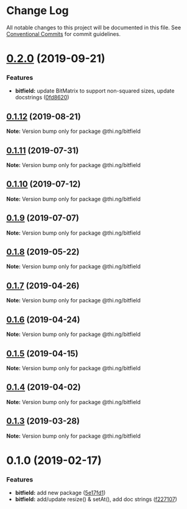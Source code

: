 # Change Log

All notable changes to this project will be documented in this file.
See [Conventional Commits](https://conventionalcommits.org) for commit guidelines.

# [0.2.0](https://github.com/thi-ng/umbrella/compare/@thi.ng/bitfield@0.1.12...@thi.ng/bitfield@0.2.0) (2019-09-21)


### Features

* **bitfield:** update BitMatrix to support non-squared sizes, update docstrings ([0fd8620](https://github.com/thi-ng/umbrella/commit/0fd8620))





## [0.1.12](https://github.com/thi-ng/umbrella/compare/@thi.ng/bitfield@0.1.11...@thi.ng/bitfield@0.1.12) (2019-08-21)

**Note:** Version bump only for package @thi.ng/bitfield





## [0.1.11](https://github.com/thi-ng/umbrella/compare/@thi.ng/bitfield@0.1.10...@thi.ng/bitfield@0.1.11) (2019-07-31)

**Note:** Version bump only for package @thi.ng/bitfield





## [0.1.10](https://github.com/thi-ng/umbrella/compare/@thi.ng/bitfield@0.1.9...@thi.ng/bitfield@0.1.10) (2019-07-12)

**Note:** Version bump only for package @thi.ng/bitfield





## [0.1.9](https://github.com/thi-ng/umbrella/compare/@thi.ng/bitfield@0.1.8...@thi.ng/bitfield@0.1.9) (2019-07-07)

**Note:** Version bump only for package @thi.ng/bitfield





## [0.1.8](https://github.com/thi-ng/umbrella/compare/@thi.ng/bitfield@0.1.7...@thi.ng/bitfield@0.1.8) (2019-05-22)

**Note:** Version bump only for package @thi.ng/bitfield





## [0.1.7](https://github.com/thi-ng/umbrella/compare/@thi.ng/bitfield@0.1.6...@thi.ng/bitfield@0.1.7) (2019-04-26)

**Note:** Version bump only for package @thi.ng/bitfield





## [0.1.6](https://github.com/thi-ng/umbrella/compare/@thi.ng/bitfield@0.1.5...@thi.ng/bitfield@0.1.6) (2019-04-24)

**Note:** Version bump only for package @thi.ng/bitfield





## [0.1.5](https://github.com/thi-ng/umbrella/compare/@thi.ng/bitfield@0.1.4...@thi.ng/bitfield@0.1.5) (2019-04-15)

**Note:** Version bump only for package @thi.ng/bitfield





## [0.1.4](https://github.com/thi-ng/umbrella/compare/@thi.ng/bitfield@0.1.3...@thi.ng/bitfield@0.1.4) (2019-04-02)

**Note:** Version bump only for package @thi.ng/bitfield





## [0.1.3](https://github.com/thi-ng/umbrella/compare/@thi.ng/bitfield@0.1.2...@thi.ng/bitfield@0.1.3) (2019-03-28)

**Note:** Version bump only for package @thi.ng/bitfield







# 0.1.0 (2019-02-17)


### Features

* **bitfield:** add new package ([5e17fd1](https://github.com/thi-ng/umbrella/commit/5e17fd1))
* **bitfield:** add/update resize() & setAt(), add doc strings ([f227107](https://github.com/thi-ng/umbrella/commit/f227107))
